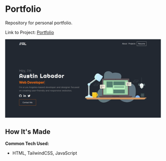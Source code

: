 # Portfolio

Repository for personal portfolio. 

Link to Project: [Portfolio](https://austinlabador.netlify.app/)

![Desktop Version](./img/portfolio.png)

## How It's Made

**Common Tech Used:**
+ HTML, TailwindCSS, JavaScript


